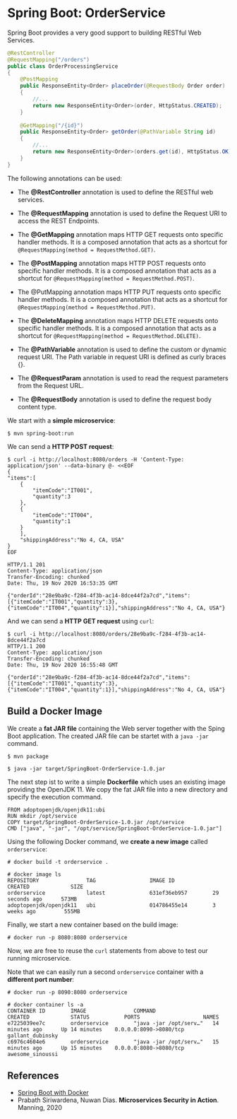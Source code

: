 # Spring Boot: OrderService 

Spring Boot provides a very good support to building RESTful Web Services.
```Java
@RestController
@RequestMapping("/orders")
public class OrderProcessingService 
{
    @PostMapping
    public ResponseEntity<Order> placeOrder(@RequestBody Order order)
    {
        //...
        return new ResponseEntity<Order>(order, HttpStatus.CREATED);
    }
    
    @GetMapping("/{id}")
    public ResponseEntity<Order> getOrder(@PathVariable String id) 
    {
        //...
        return new ResponseEntity<Order>(orders.get(id), HttpStatus.OK);
    }
}
```
The following annotations can be used:
* The **@RestController** annotation is used to define the RESTful web services.
* The **@RequestMapping** annotation is used to define the Request URI to access the REST Endpoints.

* The **@GetMapping** annotation maps HTTP GET requests onto specific handler methods. 
    It is a composed annotation that acts as a shortcut for `@RequestMapping(method = RequestMethod.GET)`.
* The **@PostMapping** annotation maps HTTP POST requests onto specific handler methods. 
   It is a composed annotation that acts as a shortcut for `@RequestMapping(method = RequestMethod.POST)`.
* The  @PutMapping annotation maps HTTP PUT requests onto specific handler methods. 
    It is a composed annotation that acts as a shortcut for `@RequestMapping(method = RequestMethod.PUT)`.
* The **@DeleteMapping** annotation maps HTTP DELETE requests onto specific handler methods. 
    It is a composed annotation that acts as a shortcut for `@RequestMapping(method = RequestMethod.DELETE)`.

* The **@PathVariable** annotation is used to define the custom or dynamic request URI. 
   The Path variable in request URI is defined as curly braces {}.
* The **@RequestParam** annotation is used to read the request parameters from the Request URL. 
* The **@RequestBody** annotation is used to define the request body content type.


We start with a **simple microservice**:
```
$ mvn spring-boot:run
```

We can send a **HTTP POST request**:
```
$ curl -i http://localhost:8080/orders -H 'Content-Type: application/json' --data-binary @- <<EOF
{
"items":[
    {
        "itemCode":"IT001",
        "quantity":3
    },
    {
        "itemCode":"IT004",
        "quantity":1
    }
    ],
    "shippingAddress":"No 4, CA, USA"
}
EOF

HTTP/1.1 201
Content-Type: application/json
Transfer-Encoding: chunked
Date: Thu, 19 Nov 2020 16:53:35 GMT

{"orderId":"28e9ba9c-f284-4f3b-ac14-8dce44f2a7cd","items":[{"itemCode":"IT001","quantity":3},{"itemCode":"IT004","quantity":1}],"shippingAddress":"No 4, CA, USA"}
```
And we can send a **HTTP GET request** using `curl`:
```
$ curl -i http://localhost:8080/orders/28e9ba9c-f284-4f3b-ac14-8dce44f2a7cd
HTTP/1.1 200
Content-Type: application/json
Transfer-Encoding: chunked
Date: Thu, 19 Nov 2020 16:55:48 GMT

{"orderId":"28e9ba9c-f284-4f3b-ac14-8dce44f2a7cd","items":[{"itemCode":"IT001","quantity":3},{"itemCode":"IT004","quantity":1}],"shippingAddress":"No 4, CA, USA"}
```

## Build a Docker Image

We create a **fat JAR file** containing the Web server together with the Sping Boot application.
The created JAR file can be startet with a `java -jar` command.
```
$ mvn package

$ java -jar target/SpringBoot-OrderService-1.0.jar
```

The next step ist to write a simple **Dockerfile** which uses an existing image providing the OpenJDK 11.
We copy the fat JAR file into a new directory and specify the execution command.
```
FROM adoptopenjdk/openjdk11:ubi
RUN mkdir /opt/service
COPY target/SpringBoot-OrderService-1.0.jar /opt/service
CMD ["java", "-jar", "/opt/service/SpringBoot-OrderService-1.0.jar"]
```

Using the following Docker command, we **create a new image** called `orderservice`: 
```
# docker build -t orderservice .

# docker image ls
REPOSITORY               TAG                 IMAGE ID            CREATED             SIZE
orderservice             latest              631ef36eb957        29 seconds ago      573MB
adoptopenjdk/openjdk11   ubi                 014786455e14        3 weeks ago         555MB
```

Finally, we start a new container based on the build image:
```
# docker run -p 8080:8080 orderservice
```
Now, we are free to reuse the `curl` statements from above to test our running microservice.


Note that we can easily run a second `orderservice` container with a **different port number**:
```
# docker run -p 8090:8080 orderservice

# docker container ls -a
CONTAINER ID        IMAGE               COMMAND                  CREATED             STATUS           PORTS                    NAMES
e7225039ee7c        orderservice        "java -jar /opt/serv…"   14 minutes ago      Up 14 minutes    0.0.0.0:8090->8080/tcp   gallant_dubinsky
c6976c4604e6        orderservice        "java -jar /opt/serv…"   15 minutes ago      Up 15 minutes    0.0.0.0:8080->8080/tcp   awesome_sinoussi
```

  
## References
* [Spring Boot with Docker](https://spring.io/guides/gs/spring-boot-docker/)
* Prabath Siriwardena, Nuwan Dias. **Microservices Security in Action**. Manning, 2020
